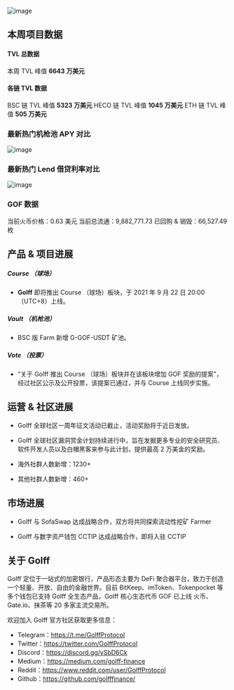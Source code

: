 ![image](https://docs.golff.com/blog/page/weekly/1.jpg)

## 本周项目数据

#### TVL 总数据

本周 TVL 峰值 **6643 万美元**

#### 各链 TVL 数据

BSC 链 TVL 峰值 **5323 万美元**
HECO 链 TVL 峰值 **1045 万美元**
ETH 链 TVL 峰值 **505 万美元**

### 最新热门机枪池 APY 对比

![image](https://docs.golff.com/blog/page/weekly/2.jpg)

### 最新热门 Lend 借贷利率对比

![image](https://docs.golff.com/blog/page/weekly/3.jpg)

### GOF 数据

当前火币价格：0.63 美元
当前总流通：9,882,771.73
已回购 & 销毁：66,527.49 枚



## 产品 & 项目进展

##### **Course （球场）**

- **Golff** 即将推出 Course （球场）板块，于 2021 年 9 月 22 日 20:00 （UTC+8）上线。

##### **Vault （机枪池）**

- BSC 版 Farm 新增 G-GOF-USDT 矿池。

##### **Vote （投票）**

- “关于 Golff 推出 Course （球场）板块并在该板块增加 GOF 奖励的提案”，经过社区公示及公开投票，该提案已通过，并与 Course 上线同步实施。

  

## 运营 & 社区进展

- Golff 全球社区一周年征文活动已截止，活动奖励将于近日发放。

- Golff 全球社区漏洞赏金计划持续进行中，旨在发掘更多专业的安全研究员、软件开发人员以及白帽黑客来参与此计划，提供最高 2 万美金的奖励。

- 海外社群人数新增：1230+

- 其他社群人数新增：460+

  

## 市场进展

- Golff 与 SofaSwap 达成战略合作，双方将共同探索流动性挖矿 Farmer

- Golff 与数字资产钱包 CCTIP 达成战略合作，即将入驻 CCTIP

  

## 关于 Golff

Golff 定位于一站式的加密银行，产品形态主要为 DeFi 聚合器平台，致力于创造一个轻量、开放、自由的金融世界。目前 BitKeep、imToken、Tokenpocket 等多个钱包已支持 Golff 全生态产品，Golff 核心生态代币 GOF 已上线 火币、Gate.io、抹茶等 20 多家主流交易所。

欢迎加入 Golff 官方社区获取更多信息：

- Telegram：https://t.me/GolffProtocol
- Twitter：https://twitter.com/GolffProtocol
- Discord：https://discord.gg/ySbD6Ck
- Medium：https://medium.com/golff-finance
- Reddit：https://www.reddit.com/user/GolffProtocol
- Github：https://github.com/golfffinance/

